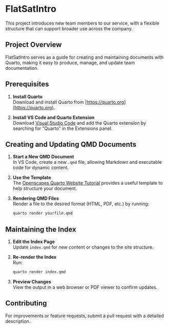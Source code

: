 # FlatSatIntro

This project introduces new team members to our service, with a flexible structure that can support broader use across the company.

## Project Overview

FlatSatIntro serves as a guide for creating and maintaining documents with Quarto, making it easy to produce, manage, and update team documentation.

## Prerequisites

1. **Install Quarto**  
   Download and install Quarto from [https://quarto.org](https://quarto.org).

2. **Install VS Code and Quarto Extension**  
   Download [Visual Studio Code](https://code.visualstudio.com/) and add the Quarto extension by searching for "Quarto" in the Extensions panel.

## Creating and Updating QMD Documents

1. **Start a New QMD Document**  
   In VS Code, create a new `.qmd` file, allowing Markdown and executable code for dynamic content.

2. **Use the Template**  
   The [Openscapes Quarto Website Tutorial](https://openscapes.github.io/quarto-website-tutorial/) provides a useful template to help structure your document.

3. **Rendering QMD Files**  
   Render a file to the desired format (HTML, PDF, etc.) by running:
   ```bash
   quarto render yourfile.qmd
   ```

## Maintaining the Index

1. **Edit the Index Page**  
   Update `index.qmd` for new content or changes to the site structure.

2. **Re-render the Index**  
   Run:
   ```bash
   quarto render index.qmd
   ```

3. **Preview Changes**  
   View the output in a web browser or PDF viewer to confirm updates.

## Contributing

For improvements or feature requests, submit a pull request with a detailed description.
